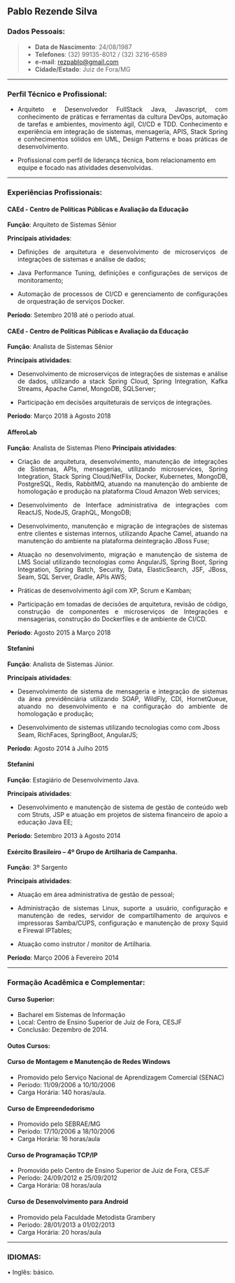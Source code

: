 Pablo Rezende Silva
---

### Dados Pessoais:
> - **Data de Nascimento**: 24/08/1987
> - **Telefones**: (32) 99135-8012 / (32) 3216-6589 
> - **e-mail**: rezpablo@gmail.com
> - **Cidade/Estado**: Juiz de Fora/MG

---
### Perfil Técnico  e Profissional: 

- <p style='text-align: justify;'>Arquiteto e Desenvolvedor FullStack Java, Javascript, com conhecimento de práticas e ferramentas da cultura DevOps, automação de tarefas e ambientes, movimento ágil, CI/CD e TDD. Conhecimento e experiência em integração de sistemas, mensageria, APIS, Stack Spring e conhecimentos sólidos em UML, Design Patterns e boas práticas de desenvolvimento. </p>
- Profissional com perfil de liderança técnica, bom relacionamento em equipe e focado nas atividades desenvolvidas.

---
### Experiências Profissionais:

#### CAEd - Centro de Políticas Públicas e Avaliação da Educação
**Função**: Arquiteto de Sistemas Sênior

**Principais atividades**: 
- <p style='text-align: justify;'> Definições de arquitetura e desenvolvimento de microserviços de integrações de sistemas
                                   e análise de dados; </p>
- <p style='text-align: justify;'> Java Performance Tuning, definições e configurações de serviços de monitoramento; </p>
- <p style='text-align: justify;'> Automação de processos de CI/CD e gerenciamento de configurações de orquestração de serviços Docker. </p>
**Período**: Setembro 2018 até o período atual.

#### CAEd - Centro de Políticas Públicas e Avaliação da Educação
**Função**: Analista de Sistemas Sênior

**Principais atividades**: 
- <p style='text-align: justify;'> Desenvolvimento de microserviços de integrações de sistemas e análise de dados, 
                                   utilizando a stack Spring Cloud, Spring Integration, Kafka Streams, Apache Camel, 
                                   MongoDB, SQLServer; </p>
- <p style='text-align: justify;'> Participação em decisões arquiteturais de serviços de integrações. </p>
**Período**: Março 2018 à Agosto 2018

#### AfferoLab
**Função**: Analista de Sistemas Pleno
**Principais atividades**: 

- <p style='text-align: justify;'> Criação de arquitetura, desenvolvimento, manutenção de integrações de Sistemas, APIs,
                                   mensagerias, utilizando microservices, Spring Integration, Stack Spring Cloud/NetFlix, Docker,
                                   Kubernetes, MongoDB, PostgreSQL, Redis, RabbitMQ, atuando na manutenção do ambiente de
                                   homologação e produção na plataforma Cloud Amazon Web services; </p>
- <p style='text-align: justify;'> Desenvolvimento de Interface administrativa de integrações com ReactJS, NodeJS, GraphQL,
                                   MongoDB; </p>
- <p style='text-align: justify;'> Desenvolvimento, manutenção e migração de integrações de sistemas entre clientes e sistemas
                                   internos, utilizando Apache Camel, atuando na manutenção do ambiente na plataforma deintegração JBoss Fuse; </p>
- <p style='text-align: justify;'> Atuação no desenvolvimento, migração e manutenção de sistema de LMS Social utilizando
                                   tecnologias como AngularJS, Spring Boot, Spring Integration, Spring Batch, Security, Data,
                                   ElasticSearch, JSF, JBoss, Seam, SQL Server, Gradle, APIs AWS; </p>
- <p style='text-align: justify;'> Práticas de desenvolvimento ágil com XP, Scrum e Kamban;
- <p style='text-align: justify;'> Participação em tomadas de decisões de arquitetura, revisão de código, construção de
                                   componentes e microserviços de Integrações e mensagerias, construção do Dockerfiles e de
                                   ambiente de CI/CD.

**Período**: Agosto 2015 à Março 2018

#### Stefanini
**Função**: Analista de Sistemas Júnior.

**Principais atividades**: 

- <p style='text-align: justify;'> Desenvolvimento de sistema de mensageria e integração de sistemas da área previdênciária utilizando SOAP, WildFly, CDI, HornetQueue, atuando no desenvolvimento e na configuração do ambiente de homologação e produção; </p>
- Desenvolvimento de sistemas utilizando tecnologias como com Jboss Seam, RichFaces, SpringBoot, AngularJS;

**Período**: Agosto 2014 à Julho 2015

#### Stefanini

**Função**: Estagiário de Desenvolvimento Java.

**Principais atividades**: 

- <p style='text-align: justify;'> Desenvolvimento e manutenção de sistema de gestão de conteúdo web com Struts, JSP e atuação em projetos de sistema financeiro de apoio a educação Java EE; </div>

**Período**: Setembro 2013 à Agosto 2014

#### Exército Brasileiro – 4º Grupo de Artilharia de Campanha.
**Função**: 3º Sargento

**Principais atividades**: 

- <p style='text-align: justify;'> Atuação em área administrativa de gestão de pessoal; </p>
- <p style='text-align: justify;'> Administração de sistemas Linux, suporte a usuário, configuração e manutenção de redes, servidor de compartilhamento de arquivos e impressoras Samba/CUPS, configuração e manutenção de proxy Squid e Firewal IPTables; </dic>
- <p style='text-align: justify;'> Atuação como instrutor / monitor de Artilharia. </p>

**Período**: Março 2006 à Fevereiro 2014

---
### Formação Acadêmica e Complementar:

#### Curso Superior:
- Bacharel em Sistemas de Informação
- Local: Centro de Ensino Superior de Juiz de Fora, CESJF
- Conclusão: Dezembro de 2014.

#### Outos Cursos:

#### Curso de Montagem e Manutenção de Redes Windows
- Promovido pelo Serviço Nacional de Aprendizagem Comercial (SENAC)
- Período: 11/09/2006 a 10/10/2006
- Carga Horária: 140 horas/aula.

#### Curso de Empreendedorismo
- Promovido pelo SEBRAE/MG
- Período: 17/10/2006 a 18/10/2006
- Carga Horária: 16 horas/aula

#### Curso de Programação TCP/IP
- Promovido pelo Centro de Ensino Superior de Juiz de Fora, CESJF
- Período: 24/09/2012 e 25/09/2012
- Carga Horária: 08 horas/aula

#### Curso de Desenvolvimento para Android
- Promovido pela Faculdade Metodista Grambery
- Período: 28/01/2013 a 01/02/2013
- Carga Horária: 20 horas/aula

---

### IDIOMAS:

• Inglês: básico.